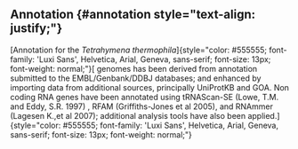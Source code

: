 Annotation {#annotation style="text-align: justify;"}
----------

[Annotation for the *Tetrahymena
thermophila*]{style="color: #555555; font-family: 'Luxi Sans', Helvetica, Arial, Geneva, sans-serif; font-size: 13px; font-weight: normal;"}[
genomes has been derived from annotation submitted to the
EMBL/Genbank/DDBJ databases; and enhanced by importing data from
additional sources, principally UniProtKB and GOA. Non coding RNA genes
have been annotated using tRNAScan-SE (Lowe, T.M. and Eddy, S.R. 1997) ,
RFAM (Griffiths-Jones et al 2005), and RNAmmer (Lagesen K.,et al 2007);
additional analysis tools have also been
applied.]{style="color: #555555; font-family: 'Luxi Sans', Helvetica, Arial, Geneva, sans-serif; font-size: 13px; font-weight: normal;"}
